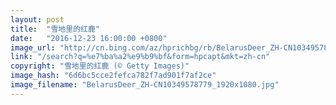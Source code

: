 ```yaml
---
layout: post
title:  "雪地里的红鹿"
date:   "2016-12-23 16:00:00 +0800"
image_url: "http://cn.bing.com/az/hprichbg/rb/BelarusDeer_ZH-CN10349578779_1920x1080.jpg"
link: "/search?q=%e7%ba%a2%e9%b9%bf&form=hpcapt&mkt=zh-cn"
copyright: "雪地里的红鹿 (© Getty Images)"
image_hash: "6d6bc5cce2fefca782f7ad901f7af2ce"
image_filename: "BelarusDeer_ZH-CN10349578779_1920x1080.jpg"
---
```

